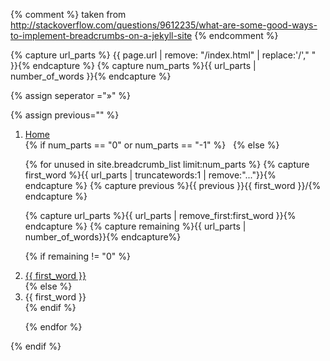 {% comment %}
taken from
http://stackoverflow.com/questions/9612235/what-are-some-good-ways-to-implement-breadcrumbs-on-a-jekyll-site
{% endcomment %}

{% capture url_parts %} {{ page.url | remove: "/index.html" | replace:'/'," " }}{% endcapture %}
{% capture num_parts %}{{ url_parts | number_of_words }}{% endcapture %}

{% assign seperator ="&#187;" %}



{% assign previous="" %}
<nav aria-label="breadcrumb" role="navigation">
  <ol class="breadcrumb">
   <li class="breadcrumb-item"><a href="{{ site.baseurl }}">Home</a></li>
 {% if num_parts == "0" or num_parts == "-1" %}
  &nbsp;
 {% else %}

  {% for unused in site.breadcrumb_list limit:num_parts %}
   {% capture first_word %}{{ url_parts | truncatewords:1 | remove:"..."}}{% endcapture %}
  {% capture previous %}{{ previous }}{{ first_word }}/{% endcapture %}

  {% capture url_parts %}{{ url_parts | remove_first:first_word }}{% endcapture %}
  {% capture remaining %}{{ url_parts | number_of_words}}{% endcapture%}



   {% if remaining != "0" %}
     <li class="breadcrumb-item"><a href="{{ site.baseurl }}/{{previous}}">{{ first_word }}</a></li>
   {% else %}
     <li class="breadcrumb-item active" aria-current="page">{{ first_word }}</li>
   {% endif  %}


  {% endfor %}
    </ol>

 {% endif %}
</nav>
